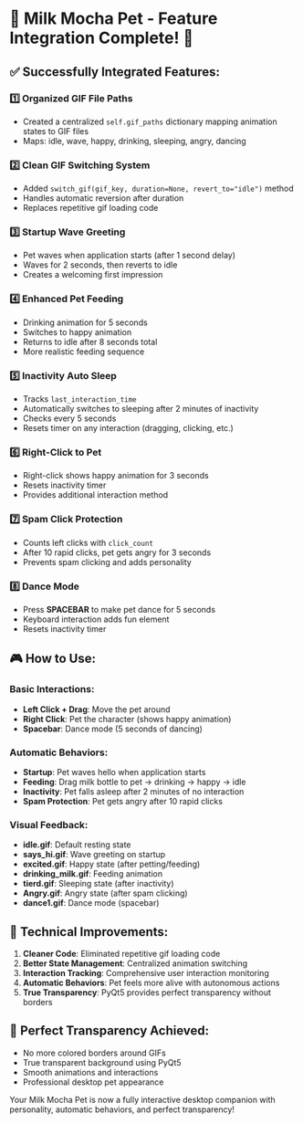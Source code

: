 # 🥛 Milk Mocha Pet - Feature Integration Complete! 🎉

## ✅ Successfully Integrated Features:

### 1️⃣ **Organized GIF File Paths**
- Created a centralized `self.gif_paths` dictionary mapping animation states to GIF files
- Maps: idle, wave, happy, drinking, sleeping, angry, dancing

### 2️⃣ **Clean GIF Switching System**
- Added `switch_gif(gif_key, duration=None, revert_to="idle")` method
- Handles automatic reversion after duration
- Replaces repetitive gif loading code

### 3️⃣ **Startup Wave Greeting**
- Pet waves when application starts (after 1 second delay)
- Waves for 2 seconds, then reverts to idle
- Creates a welcoming first impression

### 4️⃣ **Enhanced Pet Feeding**
- Drinking animation for 5 seconds
- Switches to happy animation 
- Returns to idle after 8 seconds total
- More realistic feeding sequence

### 5️⃣ **Inactivity Auto Sleep**
- Tracks `last_interaction_time` 
- Automatically switches to sleeping after 2 minutes of inactivity
- Checks every 5 seconds
- Resets timer on any interaction (dragging, clicking, etc.)

### 6️⃣ **Right-Click to Pet**
- Right-click shows happy animation for 3 seconds
- Resets inactivity timer
- Provides additional interaction method

### 7️⃣ **Spam Click Protection**
- Counts left clicks with `click_count`
- After 10 rapid clicks, pet gets angry for 3 seconds
- Prevents spam clicking and adds personality

### 8️⃣ **Dance Mode**
- Press **SPACEBAR** to make pet dance for 5 seconds
- Keyboard interaction adds fun element
- Resets inactivity timer

## 🎮 **How to Use:**

### **Basic Interactions:**
- **Left Click + Drag**: Move the pet around
- **Right Click**: Pet the character (shows happy animation)
- **Spacebar**: Dance mode (5 seconds of dancing)

### **Automatic Behaviors:**
- **Startup**: Pet waves hello when application starts
- **Feeding**: Drag milk bottle to pet → drinking → happy → idle
- **Inactivity**: Pet falls asleep after 2 minutes of no interaction
- **Spam Protection**: Pet gets angry after 10 rapid clicks

### **Visual Feedback:**
- **idle.gif**: Default resting state
- **says_hi.gif**: Wave greeting on startup
- **excited.gif**: Happy state (after petting/feeding)
- **drinking_milk.gif**: Feeding animation
- **tierd.gif**: Sleeping state (after inactivity)
- **Angry.gif**: Angry state (after spam clicking)
- **dance1.gif**: Dance mode (spacebar)

## 🚀 **Technical Improvements:**

1. **Cleaner Code**: Eliminated repetitive gif loading code
2. **Better State Management**: Centralized animation switching
3. **Interaction Tracking**: Comprehensive user interaction monitoring
4. **Automatic Behaviors**: Pet feels more alive with autonomous actions
5. **True Transparency**: PyQt5 provides perfect transparency without borders

## 🎯 **Perfect Transparency Achieved:**
- No more colored borders around GIFs
- True transparent background using PyQt5
- Smooth animations and interactions
- Professional desktop pet appearance

Your Milk Mocha Pet is now a fully interactive desktop companion with personality, automatic behaviors, and perfect transparency!
